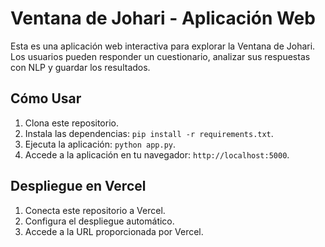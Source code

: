 # Ventana de Johari - Aplicación Web

Esta es una aplicación web interactiva para explorar la Ventana de Johari. Los usuarios pueden responder un cuestionario, analizar sus respuestas con NLP y guardar los resultados.

## Cómo Usar
1. Clona este repositorio.
2. Instala las dependencias: `pip install -r requirements.txt`.
3. Ejecuta la aplicación: `python app.py`.
4. Accede a la aplicación en tu navegador: `http://localhost:5000`.

## Despliegue en Vercel
1. Conecta este repositorio a Vercel.
2. Configura el despliegue automático.
3. Accede a la URL proporcionada por Vercel.

